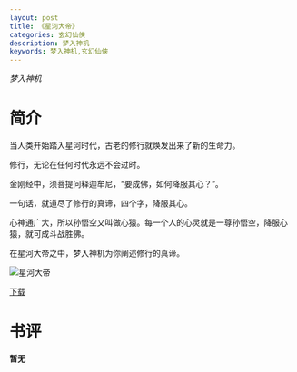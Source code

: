 ```yaml
---
layout: post
title: 《星河大帝》
categories: 玄幻仙侠
description: 梦入神机
keywords: 梦入神机,玄幻仙侠
---
```

*梦入神机*
# 简介
当人类开始踏入星河时代，古老的修行就焕发出来了新的生命力。

修行，无论在任何时代永远不会过时。

金刚经中，须菩提问释迦牟尼，“要成佛，如何降服其心？”。

一句话，就道尽了修行的真谛，四个字，降服其心。

心神通广大，所以孙悟空又叫做心猿。每一个人的心灵就是一尊孙悟空，降服心猿，就可成斗战胜佛。

在星河大帝之中，梦入神机为你阐述修行的真谛。

![星河大帝](https://cdn.jsdelivr.net/gh/YYbooks0/yybooks0img@master/bookscover2/星河大帝.6qpeznoznms0.jpg)

[下载](https://link.jscdn.cn/1drv/aHR0cHM6Ly8xZHJ2Lm1zL3QvcyFBaGU2R2dNWmVFb2poWFJ5VlFfUXl1aWJfYWx6P2U9RUZsSEh1.txt)
# 书评
**暂无**